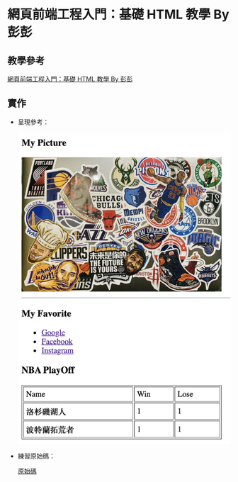 # 網頁前端工程入門：基礎 HTML 教學 By 彭彭

## 教學參考

[網頁前端工程入門：基礎 HTML 教學 By 彭彭](https://www.youtube.com/watch?v=SRbewm2AUew&list=PL-g0fdC5RMbpqZ0bmvJTgVTS4tS3txRVp&index=1)

## 實作

- 呈現參考：

  ![preview.png](./images/preview.png)

- 練習原始碼：

  [原始碼](./homework/)